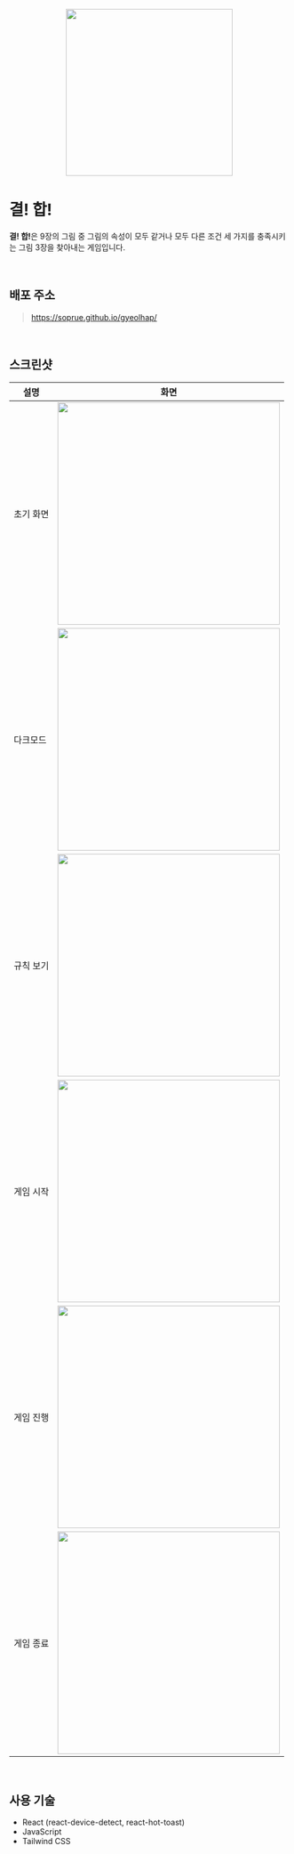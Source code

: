 <p align="center">
    <img src="public/images/logo-512.png" width="300"/>
</p>

# 결! 합!

<strong>결! 합!</strong>은 9장의 그림 중 그림의 속성이 모두 같거나 모두 다른 조건 세 가지를 충족시키는 그림 3장을 찾아내는 게임입니다.

<br>

## 배포 주소

> https://soprue.github.io/gyeolhap/

<br>

## 스크린샷

| 설명      | 화면                                                    |
| --------- | ------------------------------------------------------- |
| 초기 화면 | <img src="screenshots/main.png" width="400"/>           |
| 다크모드  | <img src="screenshots/main-dark.png" width="400"/>      |
| 규칙 보기 | <img src="screenshots/rule.png" width="400"/>           |
| 게임 시작 | <img src="screenshots/game.png" width="400"/>           |
| 게임 진행 | <img src="screenshots/game-toast-hap.png" width="400"/> |
| 게임 종료 | <img src="screenshots/game-over.png" width="400"/>      |

<br>

## 사용 기술

-   React (react-device-detect, react-hot-toast)
-   JavaScript
-   Tailwind CSS

